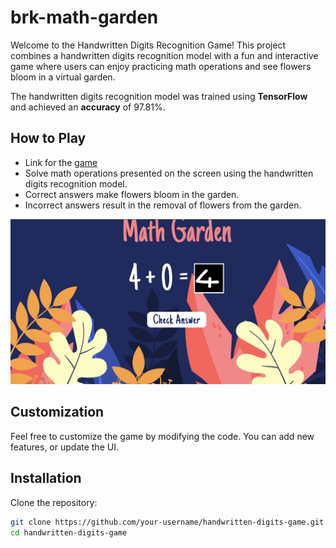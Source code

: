 # brk-math-garden

Welcome to the Handwritten Digits Recognition Game! This project combines a handwritten digits recognition model with a fun and interactive game where users can enjoy practicing math operations and see flowers bloom in a virtual garden.

The handwritten digits recognition model was trained using **TensorFlow** and achieved an **accuracy** of 97.81%.

## How to Play
- Link for the [game](https://burakbdr.github.io/brk-math-garden/)
- Solve math operations presented on the screen using the handwritten digits recognition model.
- Correct answers make flowers bloom in the garden.
- Incorrect answers result in the removal of flowers from the garden.

![game](garden.png)

## Customization

Feel free to customize the game by modifying the code. You can add new features, or update the UI.

## Installation

Clone the repository:

```bash
git clone https://github.com/your-username/handwritten-digits-game.git
cd handwritten-digits-game


